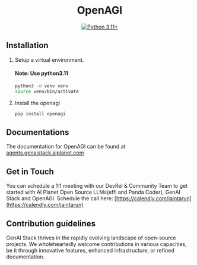 <div align="center">
<h1 align="center">OpenAGI </h1>

<a href="https://img.shields.io/badge/Python-3.11+-3776AB.svg?style=flat&logo=python&logoColor=white"><img src="https://img.shields.io/badge/Python-3.11+-3776AB.svg?style=flat&logo=python&logoColor=white" alt="Python 3.11+"></a>

</div>

## Installation

1. Setup a virtual environment.

   #### Note: Use python3.11

   ```bash
   python3 -m venv venv
   source venv/bin/activate
   ```

2. Install the openagi

   ```bash
   pip install openagi
   ```

## Documentations

The documentation for OpenAGI can be found at [agents.genaistack.aiplanet.com](https://agents.genaistack.aiplanet.com/)

## Get in Touch

You can schedule a 1:1 meeting with our DevRel & Community Team to get started with AI Planet Open Source LLMs(effi and Panda Coder), GenAI Stack and OpenAGI. Schedule the call here: [https://calendly.com/jaintarun](https://calendly.com/jaintarun)

## Contribution guidelines

GenAI Stack thrives in the rapidly evolving landscape of open-source projects. We wholeheartedly welcome contributions in various capacities, be it through innovative features, enhanced infrastructure, or refined documentation.
